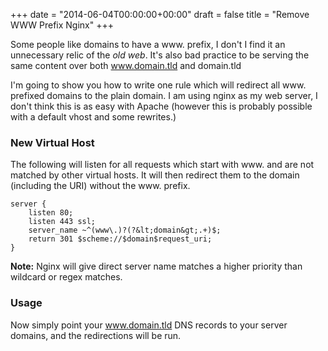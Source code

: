 +++
date = "2014-06-04T00:00:00+00:00"
draft = false
title = "Remove WWW Prefix Nginx"
+++

Some people like domains to have a www. prefix, I don't I find it an unnecessary relic of the *old web*. It's also bad practice to be serving the same content over both www.domain.tld and domain.tld

I'm going to show you how to write one rule which will redirect all www. prefixed domains to the plain domain. I am using nginx as my web server, I don't think this is as easy with Apache (however this is probably possible with a default vhost and some rewrites.)

### New Virtual Host
The following will listen for all requests which start with www. and are not matched by other virtual hosts. It will then redirect them to the domain (including the URI) without the www. prefix.
```markup
server {
    listen 80;
    listen 443 ssl;
    server_name ~^(www\.)?(?&lt;domain&gt;.+)$;
    return 301 $scheme://$domain$request_uri;
}
```
**Note:** Nginx will give direct server name matches a higher priority than wildcard or regex matches.

### Usage
Now simply point your www.domain.tld DNS records to your server domains, and the redirections will be run.
